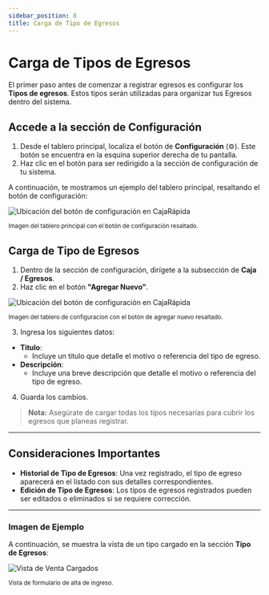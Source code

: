 ```yaml
---
sidebar_position: 8
title: Carga de Tipo de Egresos
---
```


# Carga de Tipos de Egresos

El primer paso antes de comenzar a registrar egresos es configurar los **Tipos de egresos**. Estos tipos serán utilizadas para organizar tus Egresos dentro del sistema.

## Accede a la sección de Configuración

1. Desde el tablero principal, localiza el botón de **Configuración** (⚙️). Este botón se encuentra en la esquina superior derecha de tu pantalla.
2. Haz clic en el botón para ser redirigido a la sección de configuración de tu sistema.

A continuación, te mostramos un ejemplo del tablero principal, resaltando el botón de configuración:

<div style={{ textAlign: 'center' }}>
  <img 
    src="../../img/boton-configuracion.png" 
    alt="Ubicación del botón de configuración en CajaRápida" 
    style={{ maxWidth: '700px', border: '1px solid #ddd', borderRadius: '8px' }} 
  />
  <p><small>Imagen del tablero principal con el botón de configuración resaltado.</small></p>
</div>

## Carga de Tipo de Egresos

1. Dentro de la sección de configuración, dirígete a la subsección de **Caja / Egresos**.
2. Haz clic en el botón **"Agregar Nuevo"**.

<div style={{ textAlign: 'center' }}>
  <img 
    src="../../img/agregar-tipoegreso.png" 
    alt="Ubicación del botón de configuración en CajaRápida" 
    style={{ maxWidth: '700px', border: '1px solid #ddd', borderRadius: '8px' }} 
  />
  <p><small>Imagen del tablero de configuracion con el botón de agregar nuevo resaltado.</small></p>
</div>

3. Ingresa los siguientes datos:

- **Titulo**:
  - Incluye un titulo que detalle el motivo o referencia del tipo de egreso.
- **Descripción**:
  - Incluye una breve descripción que detalle el motivo o referencia del tipo de egreso.

4. Guarda los cambios.

> **Nota:** Asegúrate de cargar todas los tipos necesarias para cubrir los egresos que planeas registrar.

---

## Consideraciones Importantes

- **Historial de Tipo de Egresos**: Una vez registrado, el tipo de egreso aparecerá en el listado con sus detalles correspondientes.
- **Edición de Tipo de Egresos**: Los tipos de egresos registrados pueden ser editados o eliminados si se requiere corrección.

---

### Imagen de Ejemplo

A continuación, se muestra la vista de un tipo cargado en la sección **Tipo de Egresos**:

<div style={{ textAlign: 'center' }}>
  <img 
    src="../../img/alta-egreso-tipo.png" 
    alt="Vista de Venta Cargados" 
    style={{ maxWidth: '700px', border: '1px solid #ddd', borderRadius: '8px' }} 
  />
  <p><small>Vista de formulario de alta de ingreso.</small></p>
</div>
